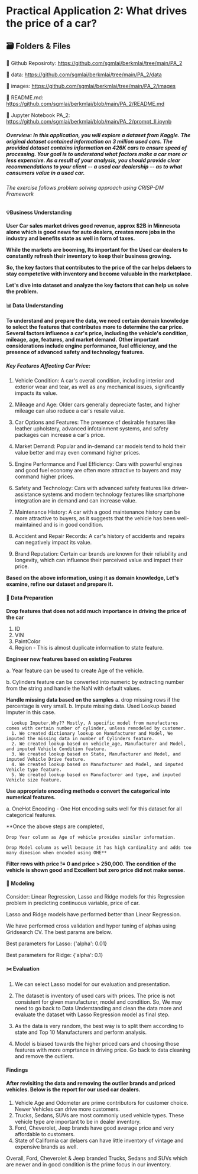 # Practical Application 2: What drives the price of a car?

## 🗃️ Folders & Files

🔗 Github Reposiroty: https://github.com/sgmlai/berkmlai/tree/main/PA_2

🔗 data: https://github.com/sgmlai/berkmlai/tree/main/PA_2/data

🔗 images: https://github.com/sgmlai/berkmlai/tree/main/PA_2/images

🔗 README.md: https://github.com/sgmlai/berkmlai/blob/main/PA_2/README.md

🔗 Jupyter Notebook PA_2: https://github.com/sgmlai/berkmlai/blob/main/PA_2/prompt_II.ipynb

##### Overview: In this application, you will explore a dataset from Kaggle. The original dataset contained information on 3 million used cars. The provided dataset contains information on 426K cars to ensure speed of processing. Your goal is to understand what factors make a car more or less expensive. As a result of your analysis, you should provide clear recommendations to your client -- a used car dealership -- as to what consumers value in a used car.

###### The exercise follows problem solving approach using CRISP-DM Framework

#### 💡Business Understanding

**User Car sales market drives good revenue, approx $2B in Minnesota alone which is good news for auto dealers, creates more jobs in the industry and benefits state as well in form of taxes.**

**While the markets are booming, Its important for the Used car dealers to constantly refresh their inventory to keep their business growing.**

**So, the key factors that contributes to the price of the car helps delaers to stay competetive with inventory and become valuable in the marketplace.**

**Let's dive into dataset and analyze the key factors that can help us solve the problem.**

#### 📊 Data Understanding

**To understand and prepare the data, we need certain domain knowledge to select the features that contributes more to determine the car price.**
**Several factors influence a car's price, including the vehicle's condition, mileage, age, features, and market demand.**
**Other important considerations include engine performance, fuel efficiency, and the presence of advanced safety and technology features.** 

##### Key Features Affecting Car Price:

1. Vehicle Condition:
    A car's overall condition, including interior and exterior wear and tear, as well as any mechanical issues, significantly impacts its value.
 
2. Mileage and Age:
    Older cars generally depreciate faster, and higher mileage can also reduce a car's resale value. 

3. Car Options and Features:
The presence of desirable features like leather upholstery, advanced infotainment systems, and safety packages can increase a car's price. 

4. Market Demand:
Popular and in-demand car models tend to hold their value better and may even command higher prices. 

5. Engine Performance and Fuel Efficiency:
Cars with powerful engines and good fuel economy are often more attractive to buyers and may command higher prices. 

6. Safety and Technology:
Cars with advanced safety features like driver-assistance systems and modern technology features like smartphone integration are in demand and can increase value. 

7. Maintenance History:
A car with a good maintenance history can be more attractive to buyers, as it suggests that the vehicle has been well-maintained and is in good condition. 

8. Accident and Repair Records:
A car's history of accidents and repairs can negatively impact its value. 

9. Brand Reputation:
Certain car brands are known for their reliability and longevity, which can influence their perceived value and impact their price. 

**Based on the above information, using it as domain knowledge, Let's examine, refine our dataset and prepare it.**

#### 🧹 Data Preparation

**Drop features that does not add much importance in driving the price of the car**
1. ID
2. VIN
3. PaintColor
4. Region - This is almost duplicate information to state feature.

**Engineer new features based on existing Features**

   a. Year feature can be used to create Age of the vehicle.
   
   b. Cylinders feature can be converted into numeric by extracting number from the string and handle the NaN with default values.
   
**Handle missing data based on the samples**
   a. drop missing rows if the percentage is very small.
   b. Impute missing data. Used Lookup based Imputer in this case.
   
      Lookup Imputer,Why?? Mostly, A specific model from manufactures comes with certain number of cylinder, unless remodeled by customer.
      1. We created dictionary lookup on Manufacturer and Model, We imputed the missing data in number of Cylinders feature.
      2. We created lookup based on vehicle_age, Manufacturer and Model, and imputed Vehicle Condition feature.
      3. We created lookup based on State, Manufacturer and Model, and imputed Vehicle Drive feature.
      4. We created lookup based on Manufacturer and Model, and imputed Vehicle type feature.
      5. We created lookup based on Manufacturer and type, and imputed Vehicle size feature.      

**Use appropriate encoding methods o convert the categorical into numerical features.**

   a. OneHot Encoding - One Hot encoding suits well for this dataset for all categorical features.

**Once the above steps are completed, 

    Drop Year column as Age of vehicle provides similar information.
    
    Drop Model column as well because it has high cardinality and adds too many dimesion when encoded using OHE**

**Filter rows with price != 0 and price > 250,000. The condition of the vehicle is shown good and Excellent but zero price did not make sense.**

#### 🤖 Modeling

Consider: Linear Regression, Lasso and Ridge models for this Regression problem in predicting continuous variable, price of car.

Lasso and Ridge models have performed better than Linear Regression.

We have performed cross validation and hyper tuning of alphas using Gridsearch CV. The best params are below.

Best parameters for Lasso: {'alpha': 0.01}


Best parameters for Ridge: {'alpha': 0.1}

#### ✂️ Evaluation

1. We can select Lasso model for our evaluation and presentation.

2. The dataset is inventory of used cars with prices. The price is not consistent for given manufacturer, model and condition. So, We may need to go back to Data Understanding and clean the data more and evaluate the dataset with Lasso Regression model as final step.

3. As the data is very random, the best way is to split them according to state and Top 10 Manufacturers and perform analysis.

4. Model is biased towards the higher priced cars and choosing those features with more omprtance in driving price. Go back to data cleaning and remove the outliers.

#### Findings

#### After revisiting the data and removing the outlier brands and priced vehicles. Below is the report for our used car dealers.

1. Vehicle Age and Odometer are prime contributors for customer choice. Newer Vehicles can drive more customers.
2. Trucks, Sedans, SUVs are most commonly used vehicle types. These vehicle type are important to be in dealer inventory.
3. Ford, Cheverolet, Jeep brands have good average price and very affordable to customers.
4. State of California car delaers can have little inventory of vintage and expensive brands as well.

Overall, Ford, Cheverolet & Jeep branded Trucks, Sedans and SUVs which are newer and in good condition is the prime focus in our inventory.






